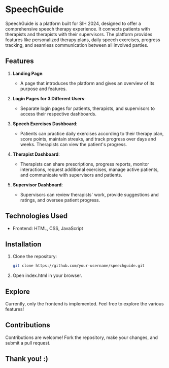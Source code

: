 # SpeechGuide

SpeechGuide is a platform built for SIH 2024, designed to offer a comprehensive speech therapy experience. It connects patients with therapists and therapists with their supervisors. The platform provides features like personalized therapy plans, daily speech exercises, progress tracking, and seamless communication between all involved parties.

## Features

1. **Landing Page**: 
   - A page that introduces the platform and gives an overview of its purpose and features.

2. **Login Pages for 3 Different Users**: 
   - Separate login pages for patients, therapists, and supervisors to access their respective dashboards.

3. **Speech Exercises Dashboard**: 
   - Patients can practice daily exercises according to their therapy plan, score points, maintain streaks, and track progress over days and weeks. Therapists can view the patient's progress.

4. **Therapist Dashboard**: 
   - Therapists can share prescriptions, progress reports, monitor interactions, request additional exercises, manage active patients, and communicate with supervisors and patients.

5. **Supervisor Dashboard**: 
   - Supervisors can review therapists' work, provide suggestions and ratings, and oversee patient progress.

## Technologies Used

- Frontend: HTML, CSS, JavaScript

## Installation

1. Clone the repository:
   ```bash
   git clone https://github.com/your-username/speechguide.git
   
2. Open index.html in your browser.

## Explore

Currently, only the frontend is implemented. Feel free to explore the various features!

## Contributions

Contributions are welcome! Fork the repository, make your changes, and submit a pull request.

## Thank you! :)
